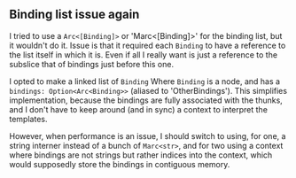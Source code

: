 ## Binding list issue again

I tried to use a `Arc<[Binding]>` or 'Marc<[Binding]>' for the binding list, but
it wouldn't do it. Issue is that it required each `Binding` to have a reference
to the list itself in which it is. Even if all I really want is just a reference
to the subslice that of bindings just before this one.

I opted to make a linked list of `Binding` Where `Binding` is a node, and has a
`bindings: Option<Arc<Binding>>` (aliased to 'OtherBindings'). This simplifies
implementation, because the bindings are fully associated with the thunks, and
I don't have to keep around (and in sync) a context to interpret the templates.

However, when performance is an issue, I should switch to using, for one, a
string interner instead of a bunch of `Marc<str>`, and for two using a context
where bindings are not strings but rather indices into the context, which would
supposedly store the bindings in contiguous memory.

